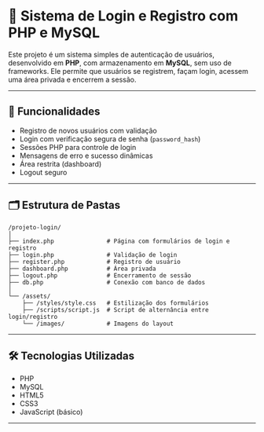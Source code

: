 # 🔐 Sistema de Login e Registro com PHP e MySQL

Este projeto é um sistema simples de autenticação de usuários, desenvolvido em **PHP**, com armazenamento em **MySQL**, sem uso de frameworks. Ele permite que usuários se registrem, façam login, acessem uma área privada e encerrem a sessão.

 
---

## 🚀 Funcionalidades

- Registro de novos usuários com validação
- Login com verificação segura de senha (`password_hash`)
- Sessões PHP para controle de login
- Mensagens de erro e sucesso dinâmicas
- Área restrita (dashboard)
- Logout seguro

---

## 🗂️ Estrutura de Pastas

```
/projeto-login/
│
├── index.php               # Página com formulários de login e registro
├── login.php               # Validação de login
├── register.php            # Registro de usuário
├── dashboard.php           # Área privada
├── logout.php              # Encerramento de sessão
├── db.php                  # Conexão com banco de dados
│
└── /assets/
    ├── /styles/style.css   # Estilização dos formulários
    ├── /scripts/script.js  # Script de alternância entre login/registro
    └── /images/            # Imagens do layout
```

---

## 🛠️ Tecnologias Utilizadas

- PHP 
- MySQL
- HTML5
- CSS3
- JavaScript (básico)

--- 
